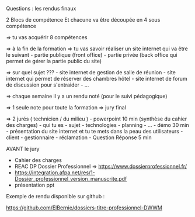 Questions : les rendus finaux

2 Blocs de compétence 
Et chacune va être découpée en 4 sous compétence 

=> tu vas acquérir 8 compétences 

=> à la fin de la formation 
=> tu vas savoir réaliser un site internet qui va être le suivant
    - partie publique  (front office)
    - partie privée (back office qui permet de gérer la partie public du site)

=> sur quel sujet ???
    - site internet de gestion de salle de réunion
    - site internet qui permet de réserver des chambres hôtel
    - site internet de forum de discussion pour s'entraider
    - ... 

=> chaque semaine il y a un rendu noté (pour le suivi pédagogique)

=> 1 seule note pour toute la formation => jury final 

=> 2 jurés (  technicien / du milieu )
    - powerpoint 10 min (synthèse du cahier des charges)
        - qui tu es
        - sujet 
        - technologies
        - planning
        - ...
    - démo 30 min 
        - présentation du site internet et tu te mets dans la peau des utilisateurs
            - client
            - gestionnaire
            - réclamation 
    - Question Réponse 5 min 

AVANT le jury 

- Cahier des charges 
- REAC DP Dossier Professionnel => https://www.dossierprofessionnel.fr/
- https://integration.afpa.net/res/1-Dossier_professionnel_version_manuscrite.pdf
- présentation ppt 


Exemple de rendu disponible sur github :

https://github.com/ElBernie/dossiers-titre-professionnel-DWWM